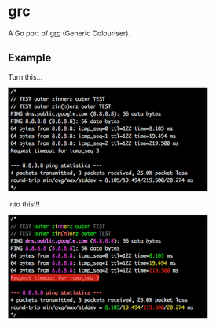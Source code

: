 # grc

A Go port of [grc](https://github.com/garabik/grc) (Generic Colouriser).

## Example

Turn this...

![Before image, no color](docs/before.png?raw=true)

into this!!!

![After image, has color](docs/after.png?raw=true)
